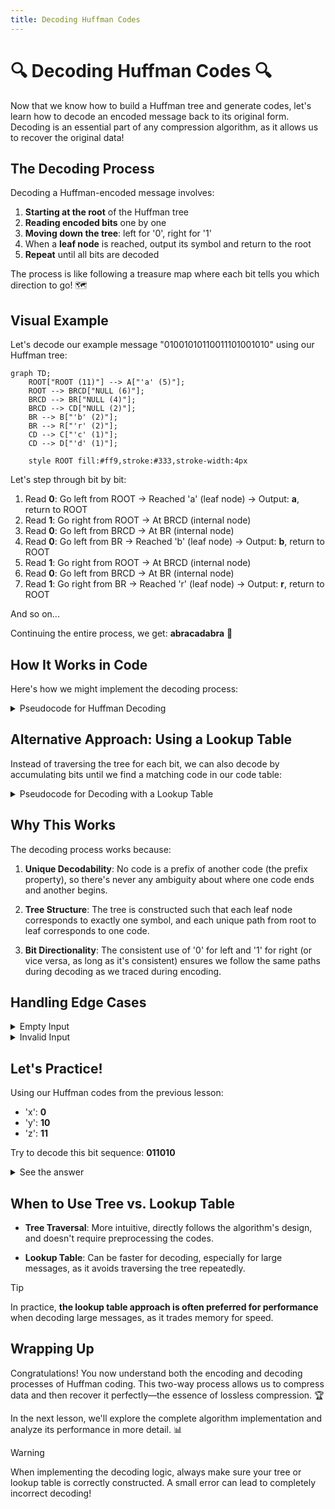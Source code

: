 ```yaml
---
title: Decoding Huffman Codes
---
```


# 🔍 Decoding Huffman Codes 🔍

Now that we know how to build a Huffman tree and generate codes, let's learn how to decode an encoded message back to its original form. Decoding is an essential part of any compression algorithm, as it allows us to recover the original data!

## The Decoding Process

Decoding a Huffman-encoded message involves:
1. **Starting at the root** of the Huffman tree
2. **Reading encoded bits** one by one
3. **Moving down the tree**: left for '0', right for '1'
4. When a **leaf node** is reached, output its symbol and return to the root
5. **Repeat** until all bits are decoded

The process is like following a treasure map where each bit tells you which direction to go! 🗺️

## Visual Example

Let's decode our example message "01001010110011101001010" using our Huffman tree:

```mermaid
graph TD;
    ROOT["ROOT (11)"] --> A["'a' (5)"];
    ROOT --> BRCD["NULL (6)"];
    BRCD --> BR["NULL (4)"];
    BRCD --> CD["NULL (2)"];
    BR --> B["'b' (2)"];
    BR --> R["'r' (2)"];
    CD --> C["'c' (1)"];
    CD --> D["'d' (1)"];
    
    style ROOT fill:#ff9,stroke:#333,stroke-width:4px
```

Let's step through bit by bit:

1. Read **0**: Go left from ROOT → Reached 'a' (leaf node) → Output: **a**, return to ROOT
2. Read **1**: Go right from ROOT → At BRCD (internal node)
3. Read **0**: Go left from BRCD → At BR (internal node)
4. Read **0**: Go left from BR → Reached 'b' (leaf node) → Output: **b**, return to ROOT
5. Read **1**: Go right from ROOT → At BRCD (internal node)
6. Read **0**: Go left from BRCD → At BR (internal node)
7. Read **1**: Go right from BR → Reached 'r' (leaf node) → Output: **r**, return to ROOT

And so on...

Continuing the entire process, we get: **abracadabra** 🎉

## How It Works in Code

Here's how we might implement the decoding process:

<details>
<summary>Pseudocode for Huffman Decoding</summary>

```
function decodeHuffman(encodedBits, huffmanTree):
    result = []
    currentNode = huffmanTree  // Start at the root
    
    for bit in encodedBits:
        // Move left or right based on the bit
        if bit == '0':
            currentNode = currentNode.left
        else:  // bit == '1'
            currentNode = currentNode.right
        
        // Check if we've reached a leaf node
        if currentNode.isLeaf():
            // Add the symbol to our result
            result.append(currentNode.symbol)
            
            // Go back to the root for the next symbol
            currentNode = huffmanTree
    
    return join(result)  // Combine the symbols into a string
```
</details>

## Alternative Approach: Using a Lookup Table

Instead of traversing the tree for each bit, we can also decode by accumulating bits until we find a matching code in our code table:

<details>
<summary>Pseudocode for Decoding with a Lookup Table</summary>

```
function decodeWithTable(encodedBits, huffmanCodes):
    // Invert the codes map for lookup: code -> symbol
    lookupTable = invertMap(huffmanCodes)
    
    result = []
    currentCode = ""
    
    for bit in encodedBits:
        // Add the bit to our current code
        currentCode += bit
        
        // Check if the current code matches a symbol
        if currentCode in lookupTable:
            // Add the matched symbol to our result
            result.append(lookupTable[currentCode])
            
            // Reset the current code for the next symbol
            currentCode = ""
    
    // If we have leftover bits that don't match any code, there's an error
    if currentCode != "":
        throw Error("Invalid encoded sequence")
    
    return join(result)  // Combine the symbols into a string
```
</details>

## Why This Works

The decoding process works because:

1. **Unique Decodability**: No code is a prefix of another code (the prefix property), so there's never any ambiguity about where one code ends and another begins.

2. **Tree Structure**: The tree is constructed such that each leaf node corresponds to exactly one symbol, and each unique path from root to leaf corresponds to one code.

3. **Bit Directionality**: The consistent use of '0' for left and '1' for right (or vice versa, as long as it's consistent) ensures we follow the same paths during decoding as we traced during encoding.

## Handling Edge Cases

<details>
<summary>Empty Input</summary>

If the encoded bit sequence is empty, we return an empty string.
</details>

<details>
<summary>Invalid Input</summary>

If the encoded bits don't form valid codes (e.g., if the sequence ends in the middle of a code), we should handle this error. This shouldn't happen with properly encoded data.
</details>

## Let's Practice!

Using our Huffman codes from the previous lesson:
- 'x': **0** 
- 'y': **10**
- 'z': **11**

Try to decode this bit sequence: **011010**

<details>
<summary>See the answer</summary>

Let's decode bit by bit:
1. Read **0**: Matched 'x', output: **x**
2. Read **1**: No match yet, continue
3. Read **1**: Matched '11' = 'z', output: **z**
4. Read **0**: Matched '0' = 'x', output: **x**
5. Read **1**: No match yet, continue
6. Read **0**: Matched '10' = 'y', output: **y**

So the decoded message is: **xzxy**
</details>

## When to Use Tree vs. Lookup Table

- **Tree Traversal**: More intuitive, directly follows the algorithm's design, and doesn't require preprocessing the codes.
  
- **Lookup Table**: Can be faster for decoding, especially for large messages, as it avoids traversing the tree repeatedly.

> [!TIP]
> In practice, **the lookup table approach is often preferred for performance** when decoding large messages, as it trades memory for speed.

## Wrapping Up

Congratulations! You now understand both the encoding and decoding processes of Huffman coding. This two-way process allows us to compress data and then recover it perfectly—the essence of lossless compression. 🏆

In the next lesson, we'll explore the complete algorithm implementation and analyze its performance in more detail. 📊

> [!WARNING]
> When implementing the decoding logic, always make sure your tree or lookup table is correctly constructed. A small error can lead to completely incorrect decoding! 